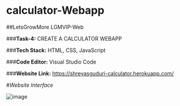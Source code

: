 # calculator-Webapp
##LetsGrowMore LGMVIP-Web

###**Task-4:** CREATE A CALCULATOR WEBAPP

###**Tech Stack:** HTML, CSS, JavaScript

###**Code Editor:** Visual Studio Code

###**Website Link:** https://shreyasguduri-calculator.herokuapp.com/

#*Website Interface*

![image](https://user-images.githubusercontent.com/91691592/167637204-81a17414-663b-49aa-b88d-70cbbaa460a0.png)


